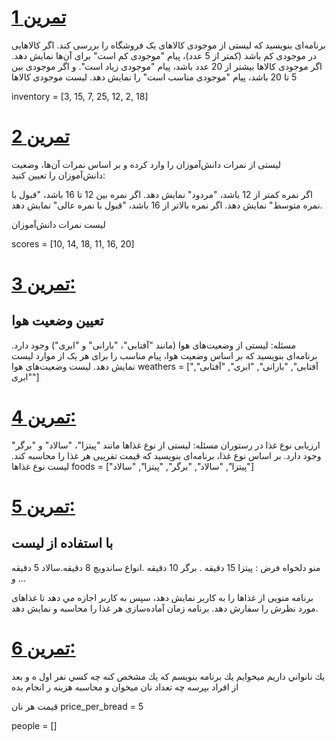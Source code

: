 #  [ تمرین  1 ](exam-1.py) 

برنامه‌ای بنویسید که لیستی از موجودی کالاهای یک فروشگاه را بررسی کند. اگر کالاهایی در موجودی کم باشد (کمتر از 5 عدد)، پیام "موجودی کم است" برای آن‌ها نمایش دهد. اگر موجودی کالاها بیشتر از 20 عدد باشد، پیام "موجودی زیاد است". و اگر موجودی بین 5 تا 20 باشد، پیام "موجودی مناسب است" را نمایش دهد.
 لیست موجودی کالاها
 
inventory = [3, 15, 7, 25, 12, 2, 18]
#  [ تمرین  2 ](exam-2.py) 
لیستی از نمرات دانش‌آموزان را وارد کرده و بر اساس نمرات آن‌ها، وضعیت دانش‌آموزان را تعیین کنید:

اگر نمره کمتر از 12 باشد، "مردود" نمایش دهد.
اگر نمره بین 12 تا 16 باشد، "قبول با نمره متوسط" نمایش دهد.
اگر نمره بالاتر از 16 باشد، "قبول با نمره عالی" نمایش دهد.

 لیست نمرات دانش‌آموزان

scores = [10, 14, 18, 11, 16, 20]
 #  [ تمرین 3: ](exam-3.py) 
## تعیین وضعیت هوا
مسئله: لیستی از وضعیت‌های هوا (مانند "آفتابی"، "بارانی" و "ابری") وجود دارد. برنامه‌ای بنویسید که بر اساس وضعیت هوا، پیام مناسب را برای هر یک از موارد لیست نمایش دهد.
 لیست وضعیت‌های هوا
weathers = ["آفتابی", "بارانی", "ابری", "آفتابی", "ابری"]
#  [ تمرین 4: ](exam-4.py) 
ارزیابی نوع غذا در رستوران
مسئله: لیستی از نوع غذاها مانند "پیتزا"، "سالاد" و "برگر" وجود دارد. بر اساس نوع غذا، برنامه‌ای بنویسید که قیمت تقریبی هر غذا را محاسبه کند.
 لیست نوع غذاها
foods = ["پیتزا", "سالاد", "برگر", "پیتزا", "سالاد"]

#  [ تمرین 5: ](exam-5.py) 
## با استفاده از ليست 
منو دلخواه
فرض : پيتزا 15 دقيقه . برگر 10 دقيقه .انواع ساندويچ 8 دقيقه.سالاد 5 دقيقه و ...

برنامه منویی از غذاها را به کاربر نمایش دهد، سپس به کاربر اجازه مي دهد تا غذاهای مورد نظرش را سفارش دهد. برنامه زمان آماده‌سازی هر غذا را محاسبه و نمایش دهد.

#  [ تمرین 6: ](exam-6.py) 
يك نانواني داريم ميخوايم يك برنامه بنويسم كه يك مشخص كنه چه كسي نفر اول ه و بعد از افراد بپرسه چه تعداد نان ميخوان و محاسبه هزينه ر انجام بده


 قیمت هر نان
price_per_bread = 5


people = []

